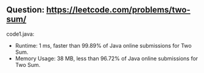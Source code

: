 ## Question: https://leetcode.com/problems/two-sum/

code1.java:
* Runtime: 1 ms, faster than 99.89% of Java online submissions for Two Sum.
* Memory Usage: 38 MB, less than 96.72% of Java online submissions for Two Sum.